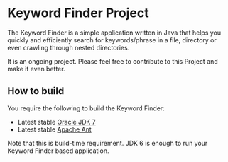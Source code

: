 # Keyword Finder Project

The Keyword Finder is a simple application written in Java that helps you
quickly and efficiently search for keywords/phrase in a file,
directory or even crawling through nested directories.

It is an ongoing project. Please feel free to contribute to this Project and make it even better.

## How to build

You require the following to build the Keyword Finder:

* Latest stable [Oracle JDK 7](http://www.oracle.com/technetwork/java/)
* Latest stable [Apache Ant](http://ant.apache.org/)

Note that this is build-time requirement.  JDK 6 is enough to run your Keyword Finder based application.
